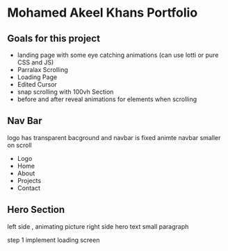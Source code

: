 # Mohamed Akeel Khans Portfolio

## Goals for this project

- landing page with some eye catching animations (can use lotti or pure CSS and JS)
- Parralax Scrolling
- Loading Page
- Edited Cursor
- snap scrolling with 100vh Section
- before and after reveal animations for elements when scrolling

## Nav Bar

logo has transparent bacground and navbar is fixed
animte navbar smaller on scroll

- Logo
- Home
- About
- Projects
- Contact

## Hero Section

left side , animating picture
right side
hero text
small paragraph

step 1
implement loading screen

